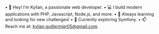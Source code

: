 • 👋 Hey! I’m Kylian, a passionate web developer.
• 💻 I build modern applications with PHP, Javascript, Node.js, and more.
• 🚀 Always learning and looking for new challenges!
• 🌱 Currently exploring Symfony.
• 📫 Reach me at: kylian.guillermier05@gmail.com.
